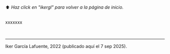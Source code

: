 ⬆️ _Haz click en "ikergl" para volver a la página de inicio._ <br><br>

xxxxxxx

<br>

___
Iker García Lafuente, 2022 (publicado aquí el 7 sep 2025).
